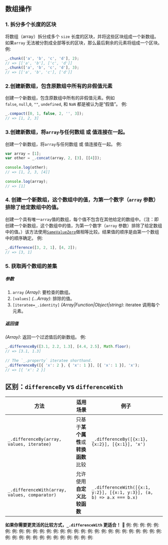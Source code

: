 ## 数组操作
### 1. 拆分多个长度的区块
将数组（array）拆分成多个 `size` 长度的区块，并将这些区块组成一个新数组。 如果`array` 无法被分割成全部等长的区块，那么最后剩余的元素将组成一个区块。
例:
```javascript
_.chunk(['a', 'b', 'c', 'd'], 2);
// => [['a', 'b'], ['c', 'd']]
_.chunk(['a', 'b', 'c', 'd'], 3);
// => [['a', 'b', 'c'], ['d']]
```
### 2.创建新数组，包含原数组中所有的非假值元素
创建一个新数组，包含原数组中所有的非假值元素。例如`false`, `null`,`0`, `""`, `undefined`, 和 `NaN` 都是被认为是“假值”。
例:
```javascript
_.compact([0, 1, false, 2, '', 3]);
// => [1, 2, 3]
```
### 3.创建新数组，将`array`与任何数组 或 值连接在一起。
创建一个新数组，将`array`与任何数组 或 值连接在一起。
例:
```javascript
var array = [1];
var other = _.concat(array, 2, [3], [[4]]);
 
console.log(other);
// => [1, 2, 3, [4]]
 
console.log(array);
// => [1]
```
### 4. 创建一个新数组，这个数组中的值，为第一个数字（`array` 参数）排除了给定数组中的值。
创建一个具有唯一`array`值的数组，每个值不包含在其他给定的数组中。（注：即创建一个新数组，这个数组中的值，为第一个数字（`array` 参数）排除了给定数组中的值。）该方法使用[`SameValueZero`](http://ecma-international.org/ecma-262/6.0/#sec-samevaluezero)做相等比较。结果值的顺序是由第一个数组中的顺序确定。
例:
```javascript
_.difference([3, 2, 1], [4, 2]);
// => [3, 1]
```
### 5. 获取两个数组的差集
##### 参数
1. `array` _(Array)_: 要检查的数组。
2. `[values]` _(...Array)_: 排除的值。
3. `[iteratee=_.identity]` _(Array|Function|Object|string)_: iteratee 调用每个元素。
##### 返回值
_(Array)_: 返回一个过滤值后的新数组。
例:
```javascript
_.differenceBy([3.1, 2.2, 1.3], [4.4, 2.5], Math.floor);
// => [3.1, 1.3]
 
// The `_.property` iteratee shorthand.
_.differenceBy([{ 'x': 2 }, { 'x': 1 }], [{ 'x': 1 }], 'x');
// => [{ 'x': 2 }]
```
## **区别：`differenceBy` vs `differenceWith`**

|方法|适用场景|例子|
|---|---|---|
|`_.differenceBy(array, values, iteratee)`|只基于**某个属性**或**转换函数**比较|`_.differenceBy([{x:1}, {x:2}], [{x:1}], 'x')`|
|`_.differenceWith(array, values, comparator)`|允许使用**自定义比较函数**|`_.differenceWith([{x:1, y:2}], [{x:1, y:3}], (a, b) => a.x === b.x)`|

**如果你需要更灵活的比较方式，`_.differenceWith` 更适合！** 🚀
例:
例:
例:
例:
例:
例:
例:
例:
例:
例:
例:
例:
例:
例:
例:
例:
例:
例:
例:
例:
例:
例:
例:
例:
例:
例:
例:
例:
例:
例:
例:
例:
例:
例:
例:
例:
例:
例:
例:
例:
例: